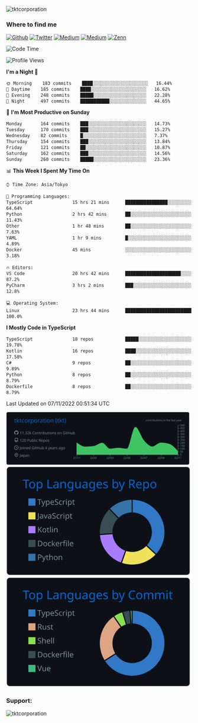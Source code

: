 <p align="left"> <img src="https://komarev.com/ghpvc/?username=tktcorporation&label=Profile%20views&color=0e75b6&style=flat" alt="tktcorporation" /> </p>

<h3>Where to find me</h3>
<p>
<a href="https://github.com/tktcorporation" target="_blank"><img alt="Github" src="https://img.shields.io/badge/GitHub-%2312100E.svg?&style=for-the-badge&logo=Github&logoColor=white" /></a>
<a href="https://twitter.com/tktcorporation" target="_blank"><img alt="Twitter" src="https://img.shields.io/badge/twitter-%231DA1F2.svg?&style=for-the-badge&logo=twitter&logoColor=white" /></a>
<a href="https://www.linkedin.com/in/tktcorporation" target="_blank"><img alt="Medium" src="https://img.shields.io/badge/linkdin-0a66c2.svg?&style=for-the-badge&logo=linkedin&logoColor=white" /></a>
<a href="https://qiita.com/tktcorporation" target="_blank"><img alt="Medium" src="https://img.shields.io/badge/qiita-55C500.svg?&style=for-the-badge&logo=qiita&logoColor=white" /></a>
<a href="https://zenn.dev/tktcorporation" target="_blank"><img alt="Zenn" src="https://img.shields.io/badge/Zenn-3EA8FF.svg?&style=for-the-badge&logo=Zenn&logoColor=white" /></a>
</p>
  
<!--START_SECTION:waka-->
![Code Time](http://img.shields.io/badge/Code%20Time-710%20hrs%201%20min-blue)

![Profile Views](http://img.shields.io/badge/Profile%20Views-14-blue)

**I'm a Night 🦉** 

```text
🌞 Morning    183 commits    ████░░░░░░░░░░░░░░░░░░░░░   16.44% 
🌆 Daytime    185 commits    ████░░░░░░░░░░░░░░░░░░░░░   16.62% 
🌃 Evening    248 commits    █████░░░░░░░░░░░░░░░░░░░░   22.28% 
🌙 Night      497 commits    ███████████░░░░░░░░░░░░░░   44.65%

```
📅 **I'm Most Productive on Sunday** 

```text
Monday       164 commits    ███░░░░░░░░░░░░░░░░░░░░░░   14.73% 
Tuesday      170 commits    ███░░░░░░░░░░░░░░░░░░░░░░   15.27% 
Wednesday    82 commits     █░░░░░░░░░░░░░░░░░░░░░░░░   7.37% 
Thursday     154 commits    ███░░░░░░░░░░░░░░░░░░░░░░   13.84% 
Friday       121 commits    ██░░░░░░░░░░░░░░░░░░░░░░░   10.87% 
Saturday     162 commits    ███░░░░░░░░░░░░░░░░░░░░░░   14.56% 
Sunday       260 commits    █████░░░░░░░░░░░░░░░░░░░░   23.36%

```


📊 **This Week I Spent My Time On** 

```text
⌚︎ Time Zone: Asia/Tokyo

💬 Programming Languages: 
TypeScript               15 hrs 21 mins      ████████████████░░░░░░░░░   64.64% 
Python                   2 hrs 42 mins       ██░░░░░░░░░░░░░░░░░░░░░░░   11.43% 
Other                    1 hr 48 mins        ██░░░░░░░░░░░░░░░░░░░░░░░   7.63% 
YAML                     1 hr 9 mins         █░░░░░░░░░░░░░░░░░░░░░░░░   4.89% 
Docker                   45 mins             ░░░░░░░░░░░░░░░░░░░░░░░░░   3.18%

🔥 Editors: 
VS Code                  20 hrs 42 mins      █████████████████████░░░░   87.2% 
PyCharm                  3 hrs 2 mins        ███░░░░░░░░░░░░░░░░░░░░░░   12.8%

💻 Operating System: 
Linux                    23 hrs 44 mins      █████████████████████████   100.0%

```

**I Mostly Code in TypeScript** 

```text
TypeScript               18 repos            █████░░░░░░░░░░░░░░░░░░░░   19.78% 
Kotlin                   16 repos            ████░░░░░░░░░░░░░░░░░░░░░   17.58% 
C#                       9 repos             ██░░░░░░░░░░░░░░░░░░░░░░░   9.89% 
Python                   8 repos             ██░░░░░░░░░░░░░░░░░░░░░░░   8.79% 
Dockerfile               8 repos             ██░░░░░░░░░░░░░░░░░░░░░░░   8.79%

```



 Last Updated on 07/11/2022 00:51:34 UTC
<!--END_SECTION:waka-->

[![](https://raw.githubusercontent.com/tktcorporation/tktcorporation/master/profile-summary-card-output/github_dark/0-profile-details.svg)](https://github.com/vn7n24fzkq/github-profile-summary-cards)
[![](https://raw.githubusercontent.com/tktcorporation/tktcorporation/master/profile-summary-card-output/github_dark/1-repos-per-language.svg)](https://github.com/vn7n24fzkq/github-profile-summary-cards) [![](https://raw.githubusercontent.com/tktcorporation/tktcorporation/master/profile-summary-card-output/github_dark/2-most-commit-language.svg)](https://github.com/vn7n24fzkq/github-profile-summary-cards)

<h3 align="left">Support:</h3>
<p><a href="https://www.buymeacoffee.com/tktcorporation"> <img align="left" src="https://cdn.buymeacoffee.com/buttons/v2/default-yellow.png" height="50" width="210" alt="tktcorporation" /></a></p><br><br>
